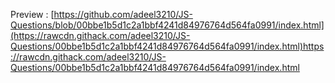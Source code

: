 Preview : [https://github.com/adeel3210/JS-Questions/blob/00bbe1b5d1c2a1bbf4241d84976764d564fa0991/index.html](https://rawcdn.githack.com/adeel3210/JS-Questions/00bbe1b5d1c2a1bbf4241d84976764d564fa0991/index.html)https://rawcdn.githack.com/adeel3210/JS-Questions/00bbe1b5d1c2a1bbf4241d84976764d564fa0991/index.html
